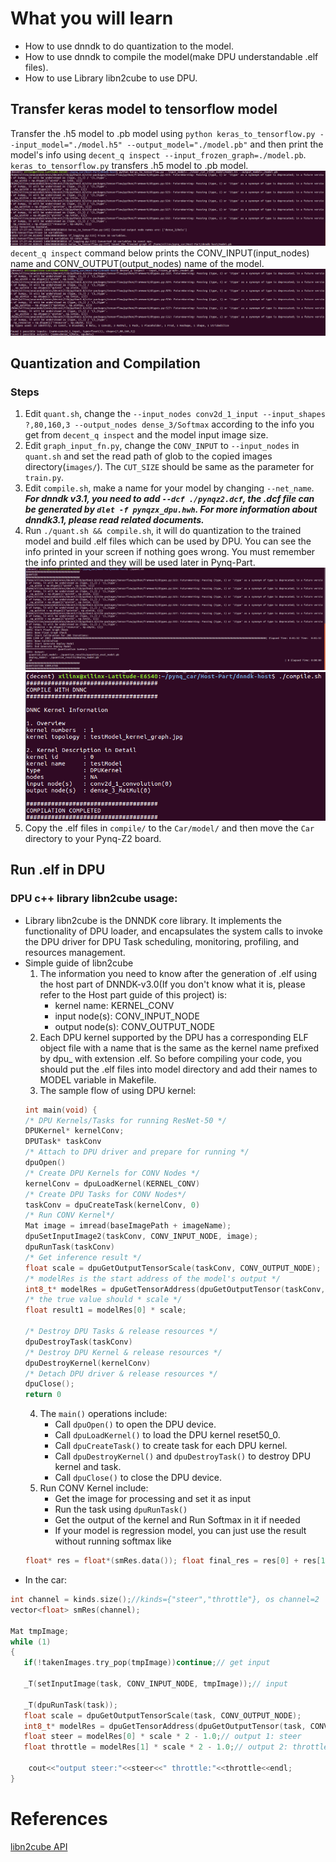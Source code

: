 # What you will learn
- How to use dnndk to do quantization to the model.
- How to use dnndk to compile the model(make DPU understandable .elf files).
- How to use Library libn2cube to use DPU.

## Transfer keras model to tensorflow model
Transfer the .h5 model to .pb model using `python keras_to_tensorflow.py --input_model="./model.h5" --output_model="./model.pb"` and then print the model's info using `decent_q inspect --input_frozen_graph=./model.pb`.
`keras_to_tensorflow.py` transfers .h5 model to .pb model.
![Keras to Tensorflow](./imgs/keras_to_tensorflow.png)
`decent_q inspect` command below prints the CONV_INPUT(input_nodes) name and CONV_OUTPUT(output_nodes) name of the model.
![decent_q inspect](./imgs/inspect_pb.png)

## Quantization and Compilation
### Steps
1. Edit `quant.sh`, change the `--input_nodes conv2d_1_input --input_shapes ?,80,160,3 --output_nodes dense_3/Softmax` according to the info you get from `decent_q inspect` and the model input image size.  
2. Edit `graph_input_fn.py`, change the `CONV_INPUT` to `--input_nodes` in `quant.sh` and set the read path of glob to the copied images directory(`images/`). The `CUT_SIZE` should be same as the parameter for `train.py`. 
3. Edit `compile.sh`, make a name for your model by changing `--net_name`. ***For dnndk v3.1, you need to add `--dcf ./pynqz2.dcf`, the .dcf file can be generated by `dlet -f pynqzx_dpu.hwh`. For more information about dnndk3.1, please read related documents.***
4. Run `./quant.sh && compile.sh`, it will do quantization to the trained model and build .elf files which can be used by DPU. You can see the info printed in your screen if nothing goes wrong. You must remember the info printed and they will be used later in Pynq-Part. 
![quant](./imgs/quant.png)
![compile](./imgs/compile.png)
5. Copy the .elf files in `compile/` to the `Car/model/` and then move the `Car` directory to your Pynq-Z2 board.

## Run .elf in DPU
### DPU c++ library libn2cube usage: 
- Library libn2cube is the DNNDK core library. It implements the functionality of DPU loader, and encapsulates the system calls to invoke the DPU driver for DPU Task scheduling, monitoring, profiling, and resources management. 
- Simple guide of libn2cube
  1. The information you need to know after the generation of .elf using the host part of DNNDK-v3.0(If you don't know what it is, please refer to the Host part guide of this project) is:
     -  kernel name: KERNEL_CONV
     -  input node(s): CONV_INPUT_NODE
     -  output node(s): CONV_OUTPUT_NODE  
  2. Each DPU kernel supported by the DPU has a corresponding ELF object file with a name that is the same as the kernel name prefixed by dpu_ with extension .elf. So before compiling your code, you should put the .elf files into model directory and add their names to MODEL variable in Makefile.  
  3. The sample flow of using DPU kernel:  
    ```c++
    int main(void) {
    /* DPU Kernels/Tasks for running ResNet-50 */
    DPUKernel* kernelConv;
    DPUTask* taskConv
    /* Attach to DPU driver and prepare for running */
    dpuOpen()
    /* Create DPU Kernels for CONV Nodes */
    kernelConv = dpuLoadKernel(KERNEL_CONV)
    /* Create DPU Tasks for CONV Nodes*/
    taskConv = dpuCreateTask(kernelConv, 0)
    /* Run CONV Kernel*/
    Mat image = imread(baseImagePath + imageName);
    dpuSetInputImage2(taskConv, CONV_INPUT_NODE, image);
    dpuRunTask(taskConv)
    /* Get inference result */
    float scale = dpuGetOutputTensorScale(taskConv, CONV_OUTPUT_NODE);
    /* modelRes is the start address of the model's output */
    int8_t* modelRes = dpuGetTensorAddress(dpuGetOutputTensor(taskConv, CONV_OUTPUT_NODE));
    /* the true value should * scale */
    float result1 = modelRes[0] * scale;

    /* Destroy DPU Tasks & release resources */
    dpuDestroyTask(taskConv)
    /* Destroy DPU Kernel & release resources */
    dpuDestroyKernel(kernelConv)
    /* Detach DPU driver & release resources */
    dpuClose();
    return 0
    ```
  4. The `main()` operations include:
     - Call `dpuOpen()` to open the DPU device.
     - Call `dpuLoadKernel()` to load the DPU kernel reset50_0.
     - Call `dpuCreateTask()` to create task for each DPU kernel.
     - Call `dpuDestroyKernel()` and `dpuDestroyTask()` to destroy DPU kernel and task.
     - Call `dpuClose()` to close the DPU device.
  5. Run CONV Kernel include:
     - Get the image for processing and set it as input
     - Run the task using `dpuRunTask()`
     - Get the output of the kernel and Run Softmax in it if needed
     - If your model is regression model, you can just use the result without running softmax like  
    ```c++
    float* res = float*(smRes.data()); float final_res = res[0] + res[1]
    ``` 
- In the car:
```c++
int channel = kinds.size();//kinds={"steer","throttle"}, os channel=2
vector<float> smRes(channel);

Mat tmpImage;
while (1)
{
   if(!takenImages.try_pop(tmpImage))continue;// get input

   _T(setInputImage(task, CONV_INPUT_NODE, tmpImage));// input

   _T(dpuRunTask(task));
   float scale = dpuGetOutputTensorScale(task, CONV_OUTPUT_NODE);
   int8_t* modelRes = dpuGetTensorAddress(dpuGetOutputTensor(task, CONV_OUTPUT_NODE));// get output address
   float steer = modelRes[0] * scale * 2 - 1.0;// output 1: steer
   float throttle = modelRes[1] * scale * 2 - 1.0;// output 2: throttle

	cout<<"output steer:"<<steer<<" throttle:"<<throttle<<endl;  
}

```

# References
[libn2cube API](https://www.xilinx.com/support/documentation/sw_manuals/ai_inference/v1_5/ug1327-dnndk-user-guide.pdf)
